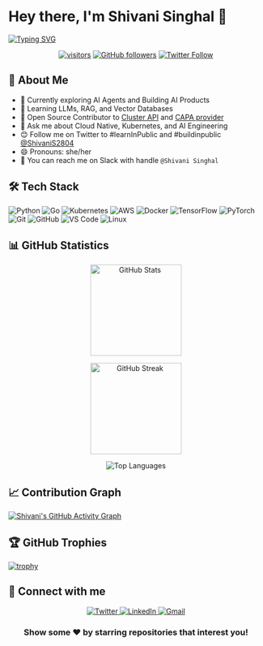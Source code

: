 # Hey there, I'm Shivani Singhal 👋

[![Typing SVG](https://readme-typing-svg.herokuapp.com?font=Fira+Code&pause=1000&color=F70000&width=435&lines=Learning+AI;Open+Source+Contributor;Cloud+Native+Enthusiast)](https://git.io/typing-svg)

<div align="center">
  <a href="https://github.com/shivi28"><img src="https://visitor-badge.laobi.icu/badge?page_id=shivi28.shivi28" alt="visitors" id="visitor-badge"/></a>
  <a href="https://github.com/shivi28?tab=followers"><img src="https://img.shields.io/github/followers/shivi28?label=Followers&style=social" alt="GitHub followers"></a>
  <a href="https://twitter.com/ShivaniS2804"><img src="https://img.shields.io/twitter/follow/ShivaniS2804?style=social" alt="Twitter Follow"></a>
</div>

## 💫 About Me

- 🔭 Currently exploring AI Agents and Building AI Products
- 🌱 Learning LLMs, RAG, and Vector Databases
- 👯 Open Source Contributor to [Cluster API](https://github.com/kubernetes-sigs/cluster-api) and [CAPA provider](https://github.com/kubernetes-sigs/cluster-api-provider-aws)
- 💬 Ask me about Cloud Native, Kubernetes, and AI Engineering
- 😊 Follow me on Twitter to #learnInPublic and #buildinpublic [@ShivaniS2804](https://twitter.com/ShivaniS2804)
- 😄 Pronouns: she/her
- 💞️ You can reach me on Slack with handle `@Shivani Singhal`

## 🛠️ Tech Stack

![Python](https://img.shields.io/badge/-Python-3776AB?style=flat-square&logo=python&logoColor=white)
![Go](https://img.shields.io/badge/-Go-00ADD8?style=flat-square&logo=go&logoColor=white)
![Kubernetes](https://img.shields.io/badge/-Kubernetes-326CE5?style=flat-square&logo=kubernetes&logoColor=white)
![AWS](https://img.shields.io/badge/-AWS-232F3E?style=flat-square&logo=amazon-aws&logoColor=white)
![Docker](https://img.shields.io/badge/-Docker-2496ED?style=flat-square&logo=docker&logoColor=white)
![TensorFlow](https://img.shields.io/badge/-TensorFlow-FF6F00?style=flat-square&logo=tensorflow&logoColor=white)
![PyTorch](https://img.shields.io/badge/-PyTorch-EE4C2C?style=flat-square&logo=pytorch&logoColor=white)
![Git](https://img.shields.io/badge/-Git-F05032?style=flat-square&logo=git&logoColor=white)
![GitHub](https://img.shields.io/badge/-GitHub-181717?style=flat-square&logo=github&logoColor=white)
![VS Code](https://img.shields.io/badge/-VS%20Code-007ACC?style=flat-square&logo=visual-studio-code&logoColor=white)
![Linux](https://img.shields.io/badge/-Linux-FCC624?style=flat-square&logo=linux&logoColor=black)

## 📊 GitHub Statistics

<div align="center">
  
  <!-- GitHub Stats Card -->
  <img 
    src="https://github-readme-stats.vercel.app/api?username=shivi28&theme=radical&hide_border=false&include_all_commits=true&count_private=true" 
    alt="GitHub Stats" 
    height="180em" 
  />
  
  <!-- GitHub Streak Stats Card -->
  <img 
    src="https://github-readme-streak-stats.herokuapp.com?user=shivi28&theme=radical&hide_border=false" 
    alt="GitHub Streak" 
    height="180em" 
  />

</div>


<div align="center">
  <img src="https://github-readme-stats.vercel.app/api/top-langs/?username=shivi28&theme=radical&hide_border=false&include_all_commits=true&count_private=true&layout=compact" alt="Top Languages" />
</div>

## 📈 Contribution Graph
[![Shivani's GitHub Activity Graph](https://github-readme-activity-graph.vercel.app/graph?username=shivi28&theme=tokyo-night)](https://github.com/ashutosh00710/github-readme-activity-graph)

## 🏆 GitHub Trophies
[![trophy](https://github-profile-trophy.vercel.app/?username=shivi28&theme=radical&column=4&margin-w=15&margin-h=15)](https://github.com/ryo-ma/github-profile-trophy)

<!-- Pinned repos will automatically display based on your GitHub stars or pinned items -->
<!-- You can manually pin repositories in your GitHub profile page -->


## 🔗 Connect with me

<div align="center">
  <a href="https://twitter.com/ShivaniS2804">
    <img src="https://img.shields.io/badge/Twitter-%231DA1F2.svg?style=for-the-badge&logo=Twitter&logoColor=white" alt="Twitter" />
  </a>
  <a href="https://www.linkedin.com/in/shivani2804/">
    <img src="https://img.shields.io/badge/LinkedIn-%230077B5.svg?style=for-the-badge&logo=linkedin&logoColor=white" alt="LinkedIn" />
  </a>
  <a href="mailto:shivani.singhal2804@gmail.com">
    <img src="https://img.shields.io/badge/Gmail-D14836?style=for-the-badge&logo=gmail&logoColor=white" alt="Gmail" />
  </a>
</div>

<div align="center">

### Show some ❤️ by starring repositories that interest you!

</div>

<!-- Note: For detailed visitor analytics, you may want to use a service like 
https://profile-counter.glitch.me/ or https://komarev.com/ which provide more detailed analytics -->
